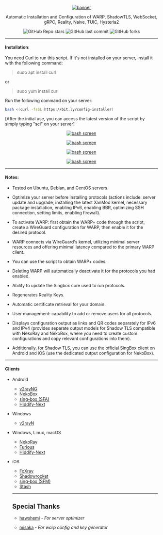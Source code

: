 <div align="center">

[![banner](https://github.com/TheyCallMeSecond/config-examples/blob/main/img/SCI.png?raw=true "banner")](https://github.com/TheyCallMeSecond/config-examples/blob/main/img/SCI.png?raw=true "banner")


Automatic Installation and Configuration of WARP, ShadowTLS, WebSocket, gRPC, Reality, Naive, TUIC, Hysteria2



![GitHub Repo stars](https://img.shields.io/github/stars/TheyCallMeSecond/config-examples?style=for-the-badge&color=cba6f7) ![GitHub last commit](https://img.shields.io/github/last-commit/TheyCallMeSecond/config-examples?style=for-the-badge&color=b4befe) ![GitHub forks](https://img.shields.io/github/forks/TheyCallMeSecond/config-examples?style=for-the-badge&color=cba6f7)
</div>

------------

#### Installation:


 You need Curl to run this script. If it's not installed on your server, install it with the following command:

>sudo apt install curl

or 

>sudo yum install curl 


Run the following command on your server:


```bash
bash <(curl -fsSL https://bit.ly/config-installer)
```

 [After the initial use, you can access the latest version of the script by simply typing "sci" on your server]


 <div align="center">
 
[![bash screen](https://github.com/TheyCallMeSecond/config-examples/blob/main/img/29.png?raw=true "bash screen")](https://github.com/TheyCallMeSecond/config-examples/blob/main/img/29.png?raw=true "bash screen")

[![bash screen](https://github.com/TheyCallMeSecond/config-examples/blob/main/img/30.png?raw=true "bash screen")](https://github.com/TheyCallMeSecond/config-examples/blob/main/img/30.png?raw=true "bash screen")

[![bash screen](https://github.com/TheyCallMeSecond/config-examples/blob/main/img/31.png?raw=true "bash screen")](https://github.com/TheyCallMeSecond/config-examples/blob/main/img/31.png?raw=true "bash screen")

[![bash screen](https://github.com/TheyCallMeSecond/config-examples/blob/main/img/32.png?raw=true "bash screen")](https://github.com/TheyCallMeSecond/config-examples/blob/main/img/32.png?raw=true "bash screen")

</div>

------------

#### Notes:

- Tested on Ubuntu, Debian, and CentOS servers.

- Optimize your server before installing protocols (actions include: server update and upgrade, installing the latest XanMod kernel, necessary package installation, enabling IPv6, enabling BBR, optimizing SSH connection, setting limits, enabling firewall).

- To activate WARP: first obtain the WARP+ code through the script, create a WireGuard configuration for WARP, then enable it for the desired protocol.

- WARP connects via WireGuard's kernel, utilizing minimal server resources and offering minimal latency compared to the primary WARP client.

- You can use the script to obtain WARP+ codes.

- Deleting WARP will automatically deactivate it for the protocols you had enabled.

- Ability to update the Singbox core used to run protocols.

- Regenerates Reality Keys.

- Automatic certificate retrieval for your domain.

- User management: capability to add or remove users for all protocols.

- Displays configuration output as links and QR codes separately for IPv6 and IPv4 (provides separate output models for Shadow TLS compatible with NekoRay and NekoBox, where you need to create custom configurations and copy relevant configurations into them).

- Additionally, for Shadow TLS, you can use the official SingBox client on Android and iOS (use the dedicated output configuration for NekoBox).



------------

#### Clients
- Android
  - [v2rayNG](https://github.com/2dust/v2rayNg/releases)
  - [NekoBox](https://github.com/MatsuriDayo/NekoBoxForAndroid/releases)
  - [sing-box (SFA)](https://github.com/SagerNet/sing-box/releases)
  - [Hiddify-Next](https://github.com/hiddify/hiddify-next/releases)
- Windows
  - [v2rayN](https://github.com/2dust/v2rayN/releases)
- Windows, Linux, macOS
  - [NekoRay](https://github.com/MatsuriDayo/nekoray/releases)
  - [Furious](https://github.com/LorenEteval/Furious/releases)
  - [Hiddify-Next](https://github.com/hiddify/hiddify-next/releases)
- iOS
  - [FoXray](https://apps.apple.com/app/foxray/id6448898396)
  - [Shadowrocket](https://apps.apple.com/app/shadowrocket/id932747118)
  - [sing-box (SFM)](https://github.com/SagerNet/sing-box/releases)
  - [Stash](https://apps.apple.com/app/stash/id1596063349)

  ------------
 
  ## Special Thanks


  - [hawshemi](https://github.com/hawshemi/Linux-Optimizer) - *For server optimizer*

  - [misaka](https://replit.com/@misaka-blog/warpgo-profile-generator) - *For warp config and key generator*
